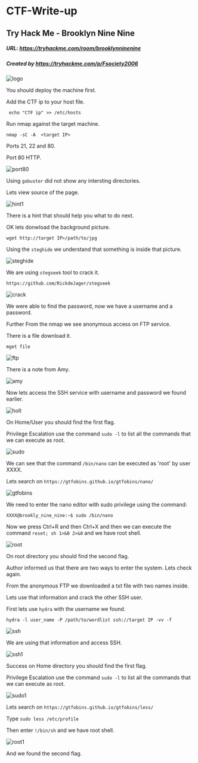  # CTF-Write-up

## Try Hack Me - Brooklyn Nine Nine

##### URL: https://tryhackme.com/room/brooklynninenine

##### Created by _https://tryhackme.com/p/Fsociety2006_

![logo](https://user-images.githubusercontent.com/20625004/115248090-0a67a980-a130-11eb-99af-2edf03ef0eeb.PNG)

You should deploy the machine first.

Add the CTF ip to your host file.

``` echo "CTF ip" >> /etc/hosts```

Run nmap against the target machine.

```nmap -sC -A  <target IP>```

Ports 21, 22 and 80.

Port 80 HTTP.

![port80](https://user-images.githubusercontent.com/20625004/115248763-a5f91a00-a130-11eb-9bce-7050f8db3490.PNG)

Using ``gobuster`` did not show any intersting directories.

Lets view source of the page.

![hint1](https://user-images.githubusercontent.com/20625004/115248917-caed8d00-a130-11eb-8d3b-93690a7de9f2.PNG)

There is a hint that should help you what to do next.

OK lets donwload the background picture.

``wget http://target IP>/path/to/jpg``

Using the ``steghide`` we understand that something is inside that picture.

![steghide](https://user-images.githubusercontent.com/20625004/115249334-291a7000-a131-11eb-9d2a-a4a82a5c85ae.PNG)

We are using ``stegseek`` tool to crack it. 

``https://github.com/RickdeJager/stegseek``

![crack](https://user-images.githubusercontent.com/20625004/115250673-78ad6b80-a132-11eb-9785-d91fa4448c30.PNG)

We were able to find the password, now we have a username and a password.

Further From the nmap we see anonymous access on FTP service.

There is a file download it.

``mget file``

![ftp](https://user-images.githubusercontent.com/20625004/115248463-616d7e80-a130-11eb-91d5-0abd2e237afc.PNG)

There is a note from Amy.

![amy](https://user-images.githubusercontent.com/20625004/115248607-84982e00-a130-11eb-8b7d-e33e109ca036.PNG)

Now lets access the SSH service with username and password we found earlier.

![holt](https://user-images.githubusercontent.com/20625004/115253928-8c0e0600-a135-11eb-95b7-3f7a7212da0b.PNG)

On Home/User you should find the first flag.

Privilege Escalation use the command ``sudo -l`` to list all the commands that we can execute as root.

![sudo](https://user-images.githubusercontent.com/20625004/115254006-9defa900-a135-11eb-9f5a-023d47ede775.PNG)

We can see that the command ``/bin/nano`` can be executed as 'root' by user XXXX.

Lets search on ``https://gtfobins.github.io/gtfobins/nano/``

![gtfobins](https://user-images.githubusercontent.com/20625004/115254241-d4c5bf00-a135-11eb-9b65-71757d0d1503.PNG)

We need to enter the nano editor with sudo privilege using the command:

``XXXX@brookly_nine_nine:~$ sudo /bin/nano``

Now we press Ctrl+R and then Ctrl+X and then we can execute the command ``reset; sh 1>&0 2>&0`` and we have root shell.

![root](https://user-images.githubusercontent.com/20625004/115254656-3a19b000-a136-11eb-9a2d-ea0d76728e63.PNG)

On root directory you should find the second flag.

Author informed us that there are two ways to enter the system. Lets check again.

From the anonymous FTP we downloaded a txt file with two names inside.

Lets use that information and crack the other SSH user.

First lets use ``hydra`` with the username we found. 

``hydra -l user_name -P /path/to/wordlist ssh://target IP -vv -f``

![ssh](https://user-images.githubusercontent.com/20625004/115255455-f3788580-a136-11eb-8276-cefa916caff2.PNG)

We are using that information and access SSH.

![ssh1](https://user-images.githubusercontent.com/20625004/115255609-1c007f80-a137-11eb-96ab-9ca044cd25a3.PNG)

Success on Home directory you should find the first flag.

Privilege Escalation use the command ``sudo -l`` to list all the commands that we can execute as root.

![sudo1](https://user-images.githubusercontent.com/20625004/115255910-6da90a00-a137-11eb-851b-2e238ba6a0d5.PNG)

Lets search on  ``https://gtfobins.github.io/gtfobins/less/``

Type ``sudo less /etc/profile``

Then enter ``!/bin/sh`` and we have root shell.

![root1](https://user-images.githubusercontent.com/20625004/115257061-6df5d500-a138-11eb-926d-bd178e7a6761.PNG)

And we found the second flag.
